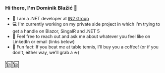 ﻿### Hi there, I'm Dominik Blažić 👋

- :office: I am a .NET developer at <a href="https://www.in2.hr/">IN2 Group</a>
- :computer: I'm currently working on my private side project in which I'm trying to get a handle on Blazor, SingalR and .NET 5
- 💬 Feel free to reach out and ask me about whatever you feel like on LinkedIn or email (links below)
-  :tennis: Fun fact: If you beat me at table tennis, I'll buy you a coffee! (or if you don't, either way, we'll grab a :coffee:)

<a href="https://www.linkedin.com/in/dominikblazic/">
  <img align="left" alt="Dominik's LinkedIN" width="22px" src="https://raw.githubusercontent.com/dominikblazic/dominikblazic/master/assets/linkedin.svg" />
</a>
<a href="mailto:dominik.blazic@gmail.com">
  <img align="left" alt="Dominik's emial" width="22px" src="https://raw.githubusercontent.com/dominikblazic/dominikblazic/master/assets/linkedin.svg" />
</a>

<!--
**dominikblazic/dominikblazic** is a ✨ _special_ ✨ repository because its `README.md` (this file) appears on your GitHub profile.

Here are some ideas to get you started:

- 👯 I’m looking to collaborate on ...
- 🤔 I’m looking for help with ...
- 💬 Ask me about ...
- 📫 How to reach me: ...
- 😄 Pronouns: ...
- ⚡ Fun fact: ...

-->
